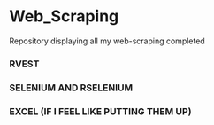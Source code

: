 # Web_Scraping
Repository displaying all my web-scraping completed


### RVEST


### SELENIUM AND RSELENIUM


### EXCEL (IF I FEEL LIKE PUTTING THEM UP)
